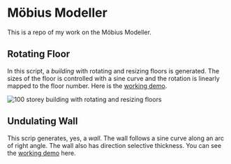 # Möbius Modeller
This is a repo of my work on the Möbius Modeller.

## Rotating Floor

In this script, a _building_ with rotating and resizing floors is generated. The sizes of the floor is controlled with a sine curve and the rotation is linearly mapped to the floor number. Here is the [working demo](https://mobius-08.design-automation.net/editor?file=https:%2F%2Fkichappa.github.io%2FfileShare%2Fw1_s3_u3_demo_law_curves_exp.mob&node=1&defaultViewer=cad).

![100 storey building with rotating and resizing floors](/M%C3%B6bius%20Modeller%20-%20Example%201.png)


## Undulating Wall
This scrip generates, yes, a _wall_. The wall follows a sine curve along an arc of right angle. The wall also has direction selective thickness. You can see the [working demo](https://mobius-08.design-automation.net/dashboard?file=https:%2F%2Fkichappa.github.io%2FfileShare%2FWeek1_Coding_Assignment.mob&node=1&defaultViewer=cad) here. 
